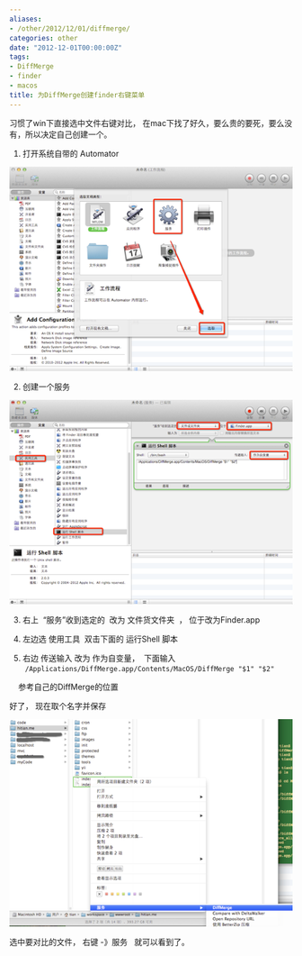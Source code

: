 ```yaml
---
aliases:
- /other/2012/12/01/diffmerge/
categories: other
date: "2012-12-01T00:00:00Z"
tags:
- DiffMerge
- finder
- macos
title: 为DiffMerge创建finder右键菜单
---
```


习惯了win下直接选中文件右键对比， 在mac下找了好久，要么贵的要死，要么没有，所以决定自己创建一个。

<!--more-->

1. 打开系统自带的 Automator

![Snip20121201 3](/assets/images/2012/12/Snip20121201_3.png "Snip20121201_3.png")

2. 创建一个服务

![Snip20121201 5](/assets/images/2012/12/Snip20121201_5.png "Snip20121201_5.png")

3. 右上  “服务”收到选定的  改为 文件货文件夹  ， 位于改为Finder.app

4. 左边选 使用工具  双击下面的 运行Shell 脚本

5. 右边 传送输入 改为 作为自变量，  下面输入  `/Applications/DiffMerge.app/Contents/MacOS/DiffMerge "$1" "$2"`

    参考自己的DiffMerge的位置

好了， 现在取个名字并保存

![Snip20121201 7](/assets/images/2012/12/Snip20121201_7.png "Snip20121201_7.png")

选中要对比的文件， 右键 -》服务   就可以看到了。

